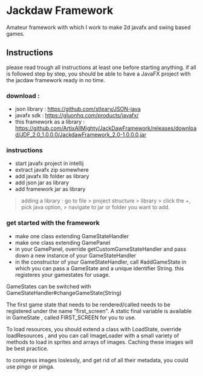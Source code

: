 # Jackdaw Framework

Amateur framework with which I work to make 2d javafx and swing based games.

## Instructions

please read trough all instructions at least one before starting anything.
if all is followed step by step, you should be able to have a JavaFX project with the jacdaw framework ready in no time.

### download : 
 - json library : https://github.com/stleary/JSON-java
 - javafx sdk : https://gluonhq.com/products/javafx/
 - this framework as a library : https://github.com/ArtixAllMighty/JackDawFramework/releases/download/JDF_2.0_1.0.0.0/JackdawFramework_2.0-1.0.0.0.jar
 
### instructions
  - start javafx project in intellij
  - extract javafx zip somewhere
  - add javafx lib folder as library
  - add json jar as library
  - add framework jar as library
> adding a library : go to file > project structure > library > click the +, pick java option, > navigate to jar or folder you want to add.

### get started with the framework
  - make one class extending GameStateHandler
  - make one class extending GamePanel
  - in your GamePanel, override getCustomGameStateHandler and pass down a new instance of your GameStateHandler
  - in the constructor of your GameStateHandler, call #addGameState in which you can pass a GameState and a unique identifier String.
        this registeres your gamestates for usage.


GameStates can be switched with GameStateHandler#changeGameState(String)

The first game state that needs to be rendered/called needs to be registered under the name "first_screen".
A static final variable is available in GameState , called FIRST_SCREEN for you to use.

To load resources, you should extend a class with LoadState, override loadResources , and you can call ImageLoader with a small variety of methods to load in sprites and arrays of images.
Caching these images will be best practice.

to compress images loslessly, and get rid of all their metadata, you could use pingo or pinga.

